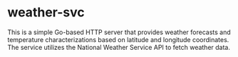 # weather-svc
This is a simple Go-based HTTP server that provides weather forecasts and temperature characterizations based on latitude and longitude coordinates. The service utilizes the National Weather Service API to fetch weather data.

